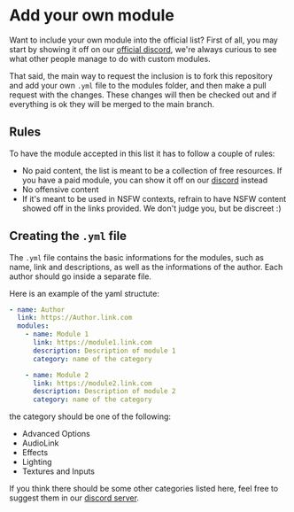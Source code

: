 # Add your own module

Want to include your own module into the official list? First of all, you may start by showing it off on our [official discord](https://discord.vrlabs.dev), 
we're always curious to see what other people manage to do with custom modules.

That said, the main way to request the inclusion is to fork this repository and add your own `.yml` file to the modules folder, and then make a pull request with the changes. 
These changes will then be checked out and if everything is ok they will be merged to the main branch.

## Rules

To have the module accepted in this list it has to follow a couple of rules:
- No paid content, the list is meant to be a collection of free resources. If you have a paid module, you can show it off on our [discord](https://discord.vrlabs.dev) instead
- No offensive content
- If it's meant to be used in NSFW contexts, refrain to have NSFW content showed off in the links provided. We don't judge you, but be discreet :)

## Creating the `.yml` file

The `.yml` file contains the basic informations for the modules, such as name, link and descriptions, as well as the informations of the author.
Each author should go inside a separate file.

Here is an example of the yaml structute:

``` yml
- name: Author
  link: https://Author.link.com
  modules:
    - name: Module 1
      link: https://module1.link.com
      description: Description of module 1
      category: name of the category

    - name: Module 2
      link: https://module2.link.com
      description: Description of module 2
      category: name of the category
```

the category should be one of the following:
- Advanced Options
- AudioLink
- Effects
- Lighting
- Textures and Inputs

If you think there should be some other categories listed here, feel free to suggest them in our [discord server](https://discord.vrlabs.dev).
